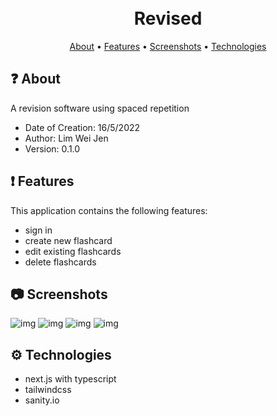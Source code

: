 <h1 align="center">
  <br>
  Revised
  <br>
</h1>

<p align="center">
  <a href="#-about">About</a>
  •
  <a href="#-features">Features</a>
  •
  <a href="#-screenshots">Screenshots</a>
  •
  <a href="#%EF%B8%8F-technologies">Technologies</a>
</p>

## ❓ About
A revision software using spaced repetition
- Date of Creation: 16/5/2022
- Author: Lim Wei Jen
- Version: 0.1.0

## ❗ Features
This application contains the following features:
- sign in
- create new flashcard
- edit existing flashcards
- delete flashcards

## 📷 Screenshots
![img](https://i.imgur.com/wa0Aohl.png)
![img](https://i.imgur.com/xvqo2AI.png)
![img](https://i.imgur.com/QD2ClYH.png)
![img](https://i.imgur.com/elEi20i.png)

## ⚙️ Technologies
- next.js with typescript
- tailwindcss
- sanity.io